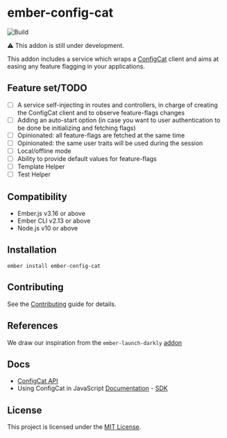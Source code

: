 # ember-config-cat

![Build](https://github.com/MakeMusicInc/ember-config-cat/actions/workflows/ci.yml/badge.svg?branch=main)

⚠️ This addon is still under development.

This addon includes a service which wraps a [ConfigCat](https://configcat.com/) client and aims at easing any feature flagging in your applications.

## Feature set/TODO

- [ ] A service self-injecting in routes and controllers, in charge of creating the ConfigCat client and to observe feature-flags changes
- [ ] Adding an auto-start option (in case you want to user authentication to be done be initializing and fetching flags)
- [ ] Opinionated: all feature-flags are fetched at the same time
- [ ] Opinionated: the same user traits will be used during the session
- [ ] Local/offline mode
- [ ] Ability to provide default values for feature-flags
- [ ] Template Helper
- [ ] Test Helper

## Compatibility

- Ember.js v3.16 or above
- Ember CLI v2.13 or above
- Node.js v10 or above

## Installation

```
ember install ember-config-cat
```

## Contributing

See the [Contributing](CONTRIBUTING.md) guide for details.

## References

We draw our inspiration from the `ember-launch-darkly` [addon](https://github.com/adopted-ember-addons/ember-launch-darkly)

## Docs

- [ConfigCat API](https://api.configcat.com/docs)
- Using ConfigCat in JavaScript [Documentation](https://configcat.com/docs/sdk-reference/js) - [SDK](https://github.com/configcat/js-sdk)

## License

This project is licensed under the [MIT License](LICENSE.md).
